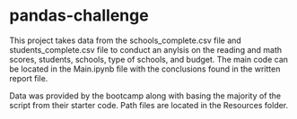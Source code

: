 # pandas-challenge

This project takes data from the schools_complete.csv file and students_complete.csv file to conduct an anylsis on the reading and math scores, students, schools, type of schools, and budget. The main code can be located in the Main.ipynb file with the conclusions found in the written report file.

Data was provided by the bootcamp along with basing the majority of the script from their starter code. Path files are located in the Resources folder.

